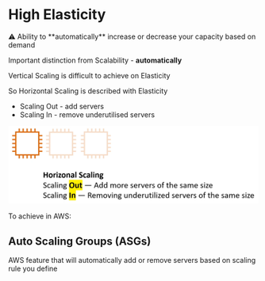 # High Elasticity

<aside>
⚠️ Ability to **automatically** increase or decrease your capacity based on demand

</aside>

Important distinction from Scalability - **automatically**

Vertical Scaling is difficult to achieve on Elasticity

So Horizontal Scaling is described with Elasticity

- Scaling Out - add servers
- Scaling In - remove underutilised servers

![Untitled](High%20Elasticity%20d9d95460b3d44f619c1f661a3efcc92e/Untitled.png)

To achieve in AWS: 

## Auto Scaling Groups (ASGs)

AWS feature that will automatically add or remove servers based on scaling rule you define